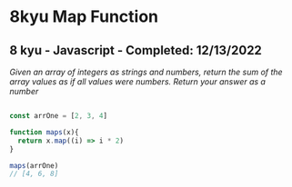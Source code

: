 # 8kyu Map Function

## 8 kyu - Javascript - Completed: 12/13/2022

*Given an array of integers as strings and numbers, return the sum of the array values as if all values were numbers. Return your answer as a number*

```JavaScript

const arrOne = [2, 3, 4]

function maps(x){
  return x.map((i) => i * 2)
}

maps(arrOne) 
// [4, 6, 8]

```



